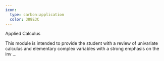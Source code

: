 ```yaml
---
icon:
  type: carbon:application
  color: 388E3C
---
```

Applied Calculus

This module is intended to provide the student with a review of univariate calculus and elementary complex variables with a strong emphasis on the inv ... 
